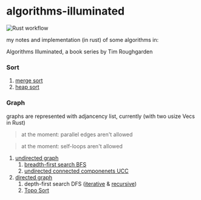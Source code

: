 # algorithms-illuminated
![Rust workflow](https://github.com/aradwann/algorithms-illuminated/actions/workflows/rust.yml/badge.svg)

my notes and implementation (in rust) of some algorithms in:

Algorithms Illuminated, a book series by Tim Roughgarden 

### Sort
   1. [merge sort](./src/sort/merge.rs)
   2. [heap sort](./src/sort/heap.rs)

### Graph
graphs are represented with adjancency list, currently (with two usize Vecs in Rust)
> at the moment: parallel edges aren't allowed 

> at the moment: self-loops aren't allowed 

   1. [undirected graph](./src/graph/undirected_graph.rs)
      1. [breadth-first search BFS](./src/graph/undirected_graph.rs#L89-L106)
      2. [undirected connected componenets UCC](./src/graph/undirected_graph.rs#L129-L154)
   2. [directed graph](./src/graph/directed_graph.rs) 
      1. depth-first search DFS ([iterative](./src/graph/directed_graph.rs#L88-L106) & [recursive](./src/graph/directed_graph.rs#L117-L129))
      2. [Topo Sort](./src/graph/directed_graph.rs#L143-L153) 